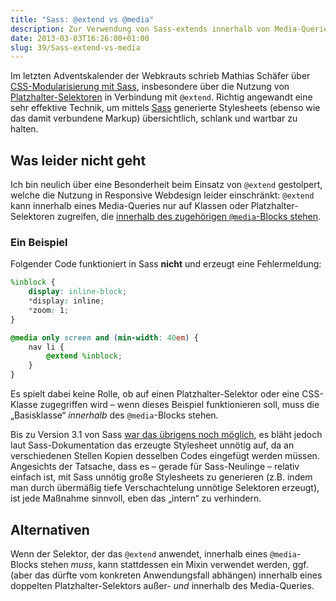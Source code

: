 ```yaml
---
title: "Sass: @extend vs @media"
description: Zur Verwendung von Sass-extends innerhalb von Media-Queries
date: 2013-03-03T16:26:00+01:00
slug: 39/Sass-extend-vs-media
---
```


Im letzten Adventskalender der Webkrauts schrieb Mathias Schäfer über [CSS-Modularisierung mit Sass](http://webkrauts.de/artikel/2012/css-modularisierung-mit-sass), insbesondere über die Nutzung von [Platzhalter-Selektoren](http://sass-lang.com/docs/yardoc/file.SASS_REFERENCE.html#placeholder_selectors_) in Verbindung mit `@extend`. Richtig angewandt eine sehr effektive Technik, um mittels [Sass](http://sass-lang.com) generierte Stylesheets (ebenso wie das damit verbundene Markup) übersichtlich, schlank und wartbar zu halten.

## Was leider nicht geht

Ich bin neulich über eine Besonderheit beim Einsatz von `@extend` gestolpert, welche die Nutzung in Responsive Webdesign leider einschränkt: `@extend` kann innerhalb eines Media-Queries nur auf Klassen oder Platzhalter-Selektoren zugreifen, die [innerhalb des zugehörigen `@media`\-Blocks stehen](http://sass-lang.com/docs/yardoc/file.SASS_REFERENCE.html#_in_directives).

### Ein Beispiel

Folgender Code funktioniert in Sass **nicht** und erzeugt eine Fehlermeldung:

```scss
%inblock {
    display: inline-block;
    *display: inline;
    *zoom: 1;
}

@media only screen and (min-width: 40em) {
    nav li {
        @extend %inblock;
    }
}
```

Es spielt dabei keine Rolle, ob auf einen Platzhalter-Selektor oder eine CSS-Klasse zugegriffen wird – wenn dieses Beispiel funktionieren soll, muss die „Basisklasse“ _innerhalb_ des `@media`\-Blocks stehen.

Bis zu Version 3.1 von Sass [war das übrigens noch möglich](http://chriseppstein.github.com/blog/2012/08/23/sass-3-2-is-released/), es bläht jedoch laut Sass-Dokumentation das erzeugte Stylesheet unnötig auf, da an verschiedenen Stellen Kopien desselben Codes eingefügt werden müssen. Angesichts der Tatsache, dass es – gerade für Sass-Neulinge – relativ einfach ist, mit Sass unnötig große Stylesheets zu generieren (z.B. indem man durch übermäßig tiefe Verschachtelung unnötige Selektoren erzeugt), ist jede Maßnahme sinnvoll, eben das „intern“ zu verhindern.

## Alternativen

Wenn der Selektor, der das `@extend` anwendet, innerhalb eines `@media`\-Blocks stehen _muss_, kann stattdessen ein Mixin verwendet werden, ggf. (aber das dürfte vom konkreten Anwendungsfall abhängen) innerhalb eines doppelten Platzhalter-Selektors außer- _und_ innerhalb des Media-Queries.
